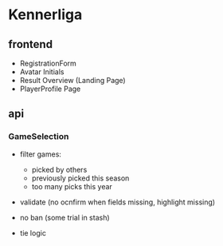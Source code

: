 # Kennerliga 

## frontend

- RegistrationForm
- Avatar Initials
- Result Overview (Landing Page)
- PlayerProfile Page

## api

### GameSelection
- filter games:
	- picked by others
	- previously picked this season
	- too many picks this year
- validate (no ocnfirm when fields missing, highlight missing)	

- no ban (some trial in stash)
- tie logic